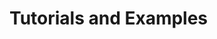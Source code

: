 # Tutorials and Examples

<!--Need to include an introduction explaining what's in here, overview of tasks, notebooks, etc. Note that code blocks should go on topic pages (vs sticking them all here), this is just for workflows, jupyter notebooks, end-to-end examples, etc. -->
